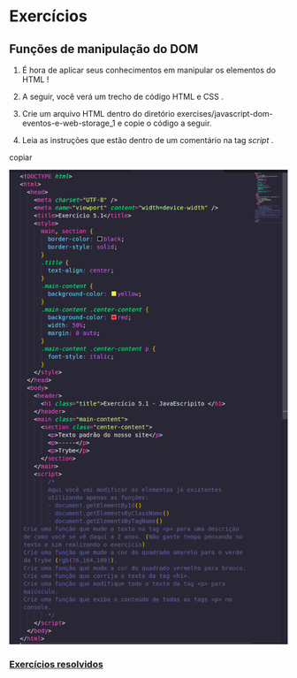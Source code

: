 # Exercícios

## Funções de manipulação do DOM

1. É hora de aplicar seus conhecimentos em manipular os elementos do HTML !

2. A seguir, você verá um trecho de código HTML e CSS .

3. Crie um arquivo HTML dentro do diretório exercises/javascript-dom-eventos-e-web-storage_1 e copie o código a seguir.

4. Leia as instruções que estão dentro de um comentário na tag _script_ .

copiar

![](./exemplo.png)

### [Exercícios resolvidos](./exercise.html)

